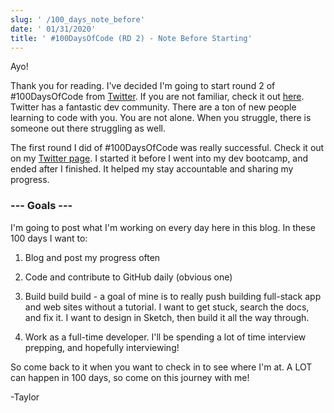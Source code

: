 ```yaml
---
slug: ' /100_days_note_before'
date: ' 01/31/2020'
title: ' #100DaysOfCode (RD 2) - Note Before Starting'
---
```

Ayo! 

Thank you for reading. I've decided I'm going to start round 2 of #100DaysOfCode from [Twitter](https://twitter.com/codewithtaylor). If you are not familiar, check it out [here](https://twitter.com/search?q=%23100DaysOfCode&src=typeahead_click). Twitter has a fantastic dev community. There are a ton of new people learning to code with you. You are not alone. When you struggle, there is someone out there struggling as well.

The first round I did of #100DaysOfCode was really successful. Check it out on my [Twitter page](https://twitter.com/codewithtaylor). I started it before I went into my dev bootcamp, and ended after I finished. It helped my stay accountable and sharing my progress. 

### \--- Goals ---

I'm going to post what I'm working on every day here in this blog. In these 100 days I want to:         

1) Blog and post my progress often         

2) Code and contribute to GitHub daily (obvious one)
        

3) Build build build - a goal of mine is to really push building full-stack app 
            and web sites without a tutorial. I want to get stuck, search the docs, and 
            fix it. I want to design in Sketch, then build it all the way through.
       

4) Work as a full-time developer. I'll be spending a lot of time interview 
             prepping, and hopefully interviewing!

So come back to it when you want to check in to see where I'm at.  A LOT can happen in 100 days, so come on this journey with me!

\-Taylor
